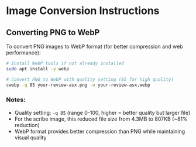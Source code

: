 # Image Conversion Instructions

## Converting PNG to WebP

To convert PNG images to WebP format (for better compression and web performance):

```bash
# Install WebP tools if not already installed
sudo apt install -y webp

# Convert PNG to WebP with quality setting (85 for high quality)
cwebp -q 85 your-review-asx.png -o your-review-asx.webp
```

### Notes:
- Quality setting: `-q 85` (range 0-100, higher = better quality but larger file)
- For the scribe image, this reduced file size from 4.3MB to 807KB (~81% reduction)
- WebP format provides better compression than PNG while maintaining visual quality
